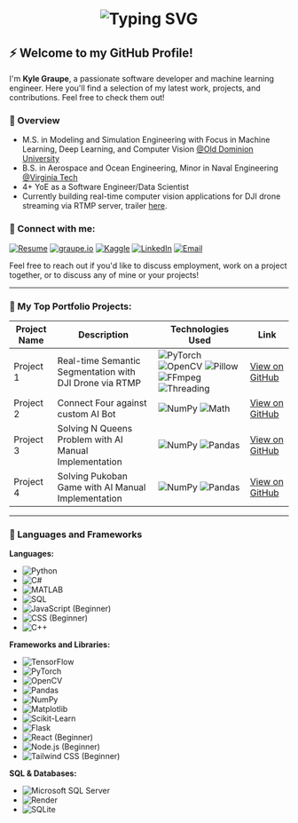 <!-- Interactive Typing Name Animation (GIF or external service like Lottie can be used) -->
<h1 align="center">
  <img src="https://readme-typing-svg.demolab.com?font=Fira+Code&size=25&duration=2000&pause=10000&color=0FFFD0&center=false&vCenter=true&width=1000&lines=Kyle+Graupe,+Software+Engineer+-+Data+Science+%26+ML" alt="Typing SVG" />
</h1>


## ⚡️ Welcome to my GitHub Profile!

I'm **Kyle Graupe**, a passionate software developer and machine learning engineer. Here you'll find a selection of my latest work, projects, and contributions. Feel free to check them out!

### 📝 Overview
- M.S. in Modeling and Simulation Engineering with Focus in Machine Learning, Deep Learning, and Computer Vision [@Old Dominion University](https://www.odu.edu/academics/programs/masters/modeling-simulation-science)
- B.S. in Aerospace and Ocean Engineering, Minor in Naval Engineering [@Virginia Tech](https://www.aoe.vt.edu/)
- 4+ YoE as a Software Engineer/Data Scientist
- Currently building real-time computer vision applications for DJI drone streaming via RTMP server, trailer [here](https://www.graupe.io/portfolio/real-time-computer-vision-streamed-via-dji-drone).

### 🔗 Connect with me:
[![Resume](https://img.shields.io/badge/Resume-%23B57EDC.svg?style=for-the-badge&logo=resume&logoColor=white)](https://drive.google.com/drive/u/0/home)
[![graupe.io](https://img.shields.io/badge/Website-%230A66C2.svg?&style=for-the-badge&logo=googlechrome&logoColor=white)](https://www.graupe.io)
[![Kaggle](https://img.shields.io/badge/Kaggle-%230077B5.svg?&style=for-the-badge&logo=kaggle&logoColor=white)](https://www.kaggle.com/kylegraupe)
[![LinkedIn](https://img.shields.io/badge/LinkedIn-%230077B5.svg?&style=for-the-badge&logo=linkedin&logoColor=white)]([https://www.linkedin.com/in/your-linkedin-handle/](https://www.linkedin.com/in/kyle-graupe-8a78a8197/))
[![Email](https://img.shields.io/badge/Email-%23D14836.svg?&style=for-the-badge&logo=gmail&logoColor=white)](mailto:graupekyle@gmail.com)

Feel free to reach out if you'd like to discuss employment, work on a project together, or to discuss any of mine or your projects!

---

### 🥷 My Top Portfolio Projects:

| **Project Name**  | **Description**  | **Technologies Used**                                                                                                                                            | **Link**                                               |
|-------------------|------------------|-----------------------------------------------------------------------------------------------------------------------------------------------------------------|--------------------------------------------------------|
| Project 1         | Real-time Semantic Segmentation with DJI Drone via RTMP | ![PyTorch](https://img.shields.io/badge/PyTorch-%23EE4C2C.svg?style=for-the-badge&logo=PyTorch&logoColor=white) ![OpenCV](https://img.shields.io/badge/OpenCV-%23FF5733.svg?style=for-the-badge&logo=OpenCV&logoColor=white) ![Pillow](https://img.shields.io/badge/Pillow-%23F46D25.svg?style=for-the-badge&logo=Pillow&logoColor=white) ![FFmpeg](https://img.shields.io/badge/FFmpeg-007808?style=for-the-badge&logo=FFmpeg&logoColor=white) ![Threading](https://img.shields.io/badge/Threading-007808?style=for-the-badge&logo=Python&logoColor=white) | [View on GitHub](https://github.com/kylegraupe/real_time_semantic_segmentation_using_dji_drone) |
| Project 2         | Connect Four against custom AI Bot | ![NumPy](https://img.shields.io/badge/NumPy-%23013243.svg?style=for-the-badge&logo=NumPy&logoColor=white) ![Math](https://img.shields.io/badge/Math-%23FF5733.svg?style=for-the-badge&logo=math&logoColor=white) | [View on GitHub](https://github.com/kylegraupe/connect_four_against_AI_bot) |
| Project 3         | Solving N Queens Problem with AI Manual Implementation | ![NumPy](https://img.shields.io/badge/NumPy-%23013243.svg?style=for-the-badge&logo=NumPy&logoColor=white) ![Pandas](https://img.shields.io/badge/Pandas-%23150458.svg?style=for-the-badge&logo=Pandas&logoColor=white) | [View on GitHub](https://github.com/kylegraupe/solving_N_Queens_problem_with_AI) |
| Project 4         | Solving Pukoban Game with AI Manual Implementation | ![NumPy](https://img.shields.io/badge/NumPy-%23013243.svg?style=for-the-badge&logo=NumPy&logoColor=white) ![Pandas](https://img.shields.io/badge/Pandas-%23150458.svg?style=for-the-badge&logo=Pandas&logoColor=white) | [View on GitHub](https://github.com/kylegraupe/solving_pukoban_game_with_AI) |

---

### 🚀 Languages and Frameworks

**Languages:**
- ![Python](https://img.shields.io/badge/Python-3776AB?style=flat-square&logo=python&logoColor=white)
- ![C#](https://img.shields.io/badge/C%23-239120?style=flat-square&logo=csharp&logoColor=white)
- ![MATLAB](https://img.shields.io/badge/MATLAB-EF3B20?style=flat-square&logo=matlab&logoColor=white)
- ![SQL](https://img.shields.io/badge/SQL-003B57?style=flat-square&logo=postgresql&logoColor=white)
- ![JavaScript](https://img.shields.io/badge/JavaScript-F7DF1E?style=flat-square&logo=javascript&logoColor=black) (Beginner)
- ![CSS](https://img.shields.io/badge/CSS-1572B6?style=flat-square&logo=css3&logoColor=white) (Beginner)
- ![C++](https://img.shields.io/badge/C++-00599C?style=flat-square&logo=cplusplus&logoColor=white)

**Frameworks and Libraries:**
- ![TensorFlow](https://img.shields.io/badge/TensorFlow-FF6F00?style=flat-square&logo=tensorflow&logoColor=white)
- ![PyTorch](https://img.shields.io/badge/PyTorch-EE4C2C?style=flat-square&logo=pytorch&logoColor=white)
- ![OpenCV](https://img.shields.io/badge/OpenCV-5C3EE8?style=flat-square&logo=opencv&logoColor=white)
- ![Pandas](https://img.shields.io/badge/Pandas-150458?style=flat-square&logo=pandas&logoColor=white)
- ![NumPy](https://img.shields.io/badge/NumPy-013243?style=flat-square&logo=numpy&logoColor=white)
- ![Matplotlib](https://img.shields.io/badge/Matplotlib-3776AB?style=flat-square&logo=python&logoColor=white)
- ![Scikit-Learn](https://img.shields.io/badge/Scikit--Learn-F7931E?style=flat-square&logo=scikit-learn&logoColor=white)
- ![Flask](https://img.shields.io/badge/Flask-000000?style=flat-square&logo=flask&logoColor=white)
- ![React](https://img.shields.io/badge/React-20232A?style=flat-square&logo=react&logoColor=61DAFB) (Beginner)
- ![Node.js](https://img.shields.io/badge/Node.js-339933?style=flat-square&logo=nodedotjs&logoColor=white) (Beginner)
- ![Tailwind CSS](https://img.shields.io/badge/Tailwind_CSS-38B2AC?style=flat-square&logo=tailwind-css&logoColor=white) (Beginner)


**SQL & Databases:**
- ![Microsoft SQL Server](https://img.shields.io/badge/Microsoft%20SQL%20Server-CC2927?style=flat-square&logo=microsoft-sql-server&logoColor=white)
- ![Render](https://img.shields.io/badge/Render-4D4DFF?style=flat-square&logo=render&logoColor=white)
- ![SQLite](https://img.shields.io/badge/SQLite-003B57?style=flat-square&logo=sqlite&logoColor=white)


